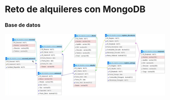 # Reto de alquileres con MongoDB

### Base de datos


<img src="./img/f0a1e19f-3e39-4a35-83b8-6b9fce05d285.jpeg" style="zoom:45">